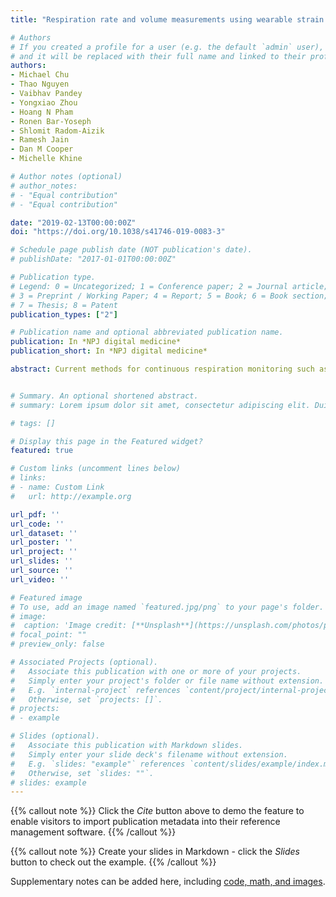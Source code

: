 ```yaml
---
title: "Respiration rate and volume measurements using wearable strain sensors"

# Authors
# If you created a profile for a user (e.g. the default `admin` user), write the username (folder name) here 
# and it will be replaced with their full name and linked to their profile.
authors:
- Michael Chu
- Thao Nguyen
- Vaibhav Pandey
- Yongxiao Zhou
- Hoang N Pham
- Ronen Bar-Yoseph
- Shlomit Radom-Aizik
- Ramesh Jain
- Dan M Cooper
- Michelle Khine

# Author notes (optional)
# author_notes:
# - "Equal contribution"
# - "Equal contribution"

date: "2019-02-13T00:00:00Z"
doi: "https://doi.org/10.1038/s41746-019-0083-3"

# Schedule page publish date (NOT publication's date).
# publishDate: "2017-01-01T00:00:00Z"

# Publication type.
# Legend: 0 = Uncategorized; 1 = Conference paper; 2 = Journal article;
# 3 = Preprint / Working Paper; 4 = Report; 5 = Book; 6 = Book section;
# 7 = Thesis; 8 = Patent
publication_types: ["2"]

# Publication name and optional abbreviated publication name.
publication: In *NPJ digital medicine*
publication_short: In *NPJ digital medicine*

abstract: Current methods for continuous respiration monitoring such as respiratory inductive or optoelectronic plethysmography are limited to clinical or research settings; most wearable systems reported only measures respiration rate. Here we introduce a wearable sensor capable of simultaneously measuring both respiration rate and volume with high fidelity. Our disposable respiration sensor with a Band-Aid© like formfactor can measure both respiration rate and volume by simply measuring the local strain of the ribcage and abdomen during breathing. We demonstrate that both metrics are highly correlated to measurements from a medical grade continuous spirometer on participants at rest. Additionally, we also show that the system is capable of detecting respiration under various ambulatory conditions. Because these low-powered piezo-resistive sensors can be integrated with wireless Bluetooth units, they can be useful in monitoring patients with chronic respiratory diseases in everyday settings.


# Summary. An optional shortened abstract.
# summary: Lorem ipsum dolor sit amet, consectetur adipiscing elit. Duis posuere tellus ac convallis placerat. Proin tincidunt magna sed ex sollicitudin condimentum.

# tags: []

# Display this page in the Featured widget?
featured: true

# Custom links (uncomment lines below)
# links:
# - name: Custom Link
#   url: http://example.org

url_pdf: ''
url_code: ''
url_dataset: ''
url_poster: ''
url_project: ''
url_slides: ''
url_source: ''
url_video: ''

# Featured image
# To use, add an image named `featured.jpg/png` to your page's folder. 
# image:
#  caption: 'Image credit: [**Unsplash**](https://unsplash.com/photos/pLCdAaMFLTE)'
# focal_point: ""
# preview_only: false

# Associated Projects (optional).
#   Associate this publication with one or more of your projects.
#   Simply enter your project's folder or file name without extension.
#   E.g. `internal-project` references `content/project/internal-project/index.md`.
#   Otherwise, set `projects: []`.
# projects:
# - example

# Slides (optional).
#   Associate this publication with Markdown slides.
#   Simply enter your slide deck's filename without extension.
#   E.g. `slides: "example"` references `content/slides/example/index.md`.
#   Otherwise, set `slides: ""`.
# slides: example
---
```


{{% callout note %}}
Click the *Cite* button above to demo the feature to enable visitors to import publication metadata into their reference management software.
{{% /callout %}}

{{% callout note %}}
Create your slides in Markdown - click the *Slides* button to check out the example.
{{% /callout %}}

Supplementary notes can be added here, including [code, math, and images](https://wowchemy.com/docs/writing-markdown-latex/).

